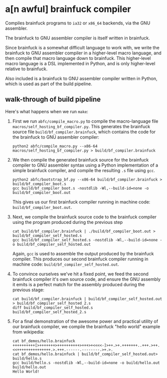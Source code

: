 a[n awful] brainfuck compiler
=============================

Compiles brainfuck programs to `ia32` or `x86_64` backends, via the GNU assembler.

The brainfuck to GNU assembler compiler is itself written in brainfuck.

Since brainfuck is a somewhat difficult language to work with, we write the brainfuck
to GNU assembler compiler in a higher-level macro language, and then compile that
macro language down to brainfuck. This higher-level macro language is a DSL
implemented in Python, and is only higher-level relative to brainfuck.

Also included is a brainfuck to GNU assembler compiler written in Python, which
is used as part of the build pipeline.


walk-through of build pipeline
------------------------------

Here's what happens when we run `make`:

1.  First we run `abfc/compile_macro.py` to compile the macro-language file
    `macros/self_hosting_bf_compiler.py`. This generates the brainfuck source file
    `build/bf_compiler.brainfuck`, which contains the code for the brainfuck to
    GNU assembler compiler:

        python2 abfc/compile_macro.py --x86-64 macros/self_hosting_bf_compiler.py > build/bf_compiler.brainfuck

2.  We then compile the generated brainfuck source for the brainfuck compiler to GNU
    assembler syntax using a Python implementation of a simple brainfuck compiler, and
    compile the resulting `.s` file using `gcc`.
        
        python2 abfc/bootstrap_bf.py --x86-64 build/bf_compiler.brainfuck > build/bf_compiler_boot.s
        gcc build/bf_compiler_boot.s -nostdlib -Wl,--build-id=none -o build/bf_compiler_boot.out
    
    This gives us our first brainfuck compiler running in machine code: `build/bf_compiler_boot.out`.

3.  Next, we compile the brainfuck source code to the brainfuck compiler using the program
    produced during the previous step

        cat build/bf_compiler.brainfuck | ./build/bf_compiler_boot.out > build/bf_compiler_self_hosted.s
        gcc build/bf_compiler_self_hosted.s -nostdlib -Wl,--build-id=none -o build/bf_compiler_self_hosted.out

    Again, `gcc` is used to assemble the output produced by the brainfuck compiler.
    This produces our second brainfuck compiler running in machine code:
    `build/bf_compiler_self_hosted.out`.

4.  To convince ourselves we've hit a fixed point, we feed the second brainfuck compiler
    it's own source code, and ensure the GNU assembly it emits is a perfect match for the
    assembly produced during the previous stage:

        cat build/bf_compiler.brainfuck | build/bf_compiler_self_hosted.out > build/bf_compiler_self_hosted_2.s
        diff build/bf_compiler_self_hosted.s build/bf_compiler_self_hosted_2.s

5.  For a final demonstration of the awesome power and practical utility of our
    brainfuck compiler, we compile the brainfuck "hello world" example from wikipedia:

        cat bf_demos/hello.brainfuck 
        ++++++++++[>+++++++>++++++++++>+++>+<<<<-]>++.>+.+++++++..+++.>++.<<+++++++++++++++.>.+++.------.--------.>+.>.
        cat bf_demos/hello.brainfuck | build/bf_compiler_self_hosted.out> build/hello.s
        gcc build/hello.s -nostdlib -Wl,--build-id=none -o build/hello.out
        build/hello.out
        Hello World!

